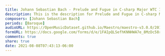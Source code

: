 ```yaml
---
title: Johann Sebastian Bach - Prelude and Fugue in C-sharp Major WTC I BWV 848 (5)
description: This is the description for Prelude and Fugue in C-sharp Major WTC I BWV 848 by Johann Sebastian Bach
composers: [Johann Sebastian Bach]
periods: [Baroque]
audioURL: https://OpenMusicDataset.github.io/Maestro/maestro-v3.0.0/2017/MIDI-Unprocessed_059_PIANO059_MID--AUDIO-split_07-07-17_Piano-e_2-03_wav--1.midi
formURL: https://docs.google.com/forms/d/e/1FAIpQLSefhKNNHWA7e_8MzDc58r1KOrKyaXz2Doa5e2U0OsWpCxkUbA/viewform
comments: true
share: true
date: 2021-08-08T07:43:13-06:00
---
```

